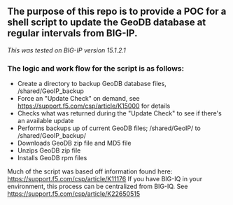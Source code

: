 ## The purpose of this repo is to provide a POC for a shell script to update the GeoDB database at regular intervals from BIG-IP.

_This was tested on BIG-IP version 15.1.2.1_

### The logic and work flow for the script is as follows:

* Create a directory to backup GeoDB database files, /shared/GeoIP_backup
* Force an "Update Check" on demand, see https://support.f5.com/csp/article/K15000 for details
* Checks what was returned during the "Update Check" to see if there's an available update
* Performs backups up of current GeoDB files; /shared/GeoIP/ to /shared/GeoIP_backup/
* Downloads GeoDB zip file and MD5 file
* Unzips GeoDB zip file
* Installs GeoDB rpm files


Much of the script was based off information found here: https://support.f5.com/csp/article/K11176
If you have BIG-IQ in your environment, this process can be centralized from BIG-IQ. See https://support.f5.com/csp/article/K22650515
